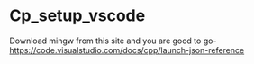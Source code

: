 # Cp_setup_vscode
Download mingw from this site and you are good to go-https://code.visualstudio.com/docs/cpp/launch-json-reference
